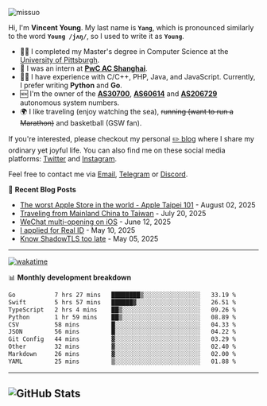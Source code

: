 <p align="left"> <img src="https://komarev.com/ghpvc/?username=missuo&label=Profile%20views&color=0e75b6&style=flat" alt="missuo" /> </p>

Hi, I'm **Vincent Young**. My last name is **`Yang`**, which is pronounced similarly to the word **`Young /jʌŋ/`**, so I used to write it as **`Young`**.

- 👨‍🎓 I completed my Master's degree in Computer Science at the [University of Pittsburgh](https://www.pitt.edu).
- 💼 I was an intern at **[PwC AC Shanghai](https://www.linkedin.com/company/pwc-ac-shanghai/)**.
- 👨‍💻 I have experience with C/C++, PHP, Java, and JavaScript. Currently, I prefer writing **Python** and **Go**.
- 🆕 I'm the owner of the **[AS30700](https://bgp.tools/as/30700)**, **[AS60614](https://bgp.tools/as/60614)** and **[AS206729](https://bgp.tools/as/206729)** autonomous system numbers.
- 🌍 I like traveling (enjoy watching the sea), ~~running (want to run a Marathon)~~ and basketball (GSW fan).

If you're interested, please checkout my personal [✏️ blog](https://missuo.me/) where I share my ordinary yet joyful life. You can also find me on these social media platforms: [Twitter](https://twitter.com/m1ssuo) and [Instagram](https://www.instagram.com/missuo.me).

Feel free to contact me via [Email](mailto:me@owo.nz), [Telegram](https://t.me/missuo) or [Discord](https://discordapp.com/users/missuo#7448).

📝 **Recent Blog Posts**
- [The worst Apple Store in the world - Apple Taipei 101](https://missuo.me/posts/taipei-101-apple-store/) - August 02, 2025
- [Traveling from Mainland China to Taiwan](https://missuo.me/posts/china-to-taiwan/) - July 20, 2025
- [WeChat multi-opening on iOS](https://missuo.me/posts/wechat-ios-multi-open/) - June 12, 2025
- [I applied for Real ID](https://missuo.me/posts/real-id/) - May 10, 2025
- [Know ShadowTLS too late](https://missuo.me/posts/shadowtls/) - May 05, 2025

-------

[![wakatime](https://wakatime.com/badge/user/c13cd961-40ca-417a-afb6-1f9ea8ac295c.svg)](https://wakatime.com/@missuo)

📊 **Monthly development breakdown**
<!--START_SECTION:waka-->

```txt
Go           7 hrs 27 mins   ████████▒░░░░░░░░░░░░░░░░   33.19 %
Swift        5 hrs 57 mins   ██████▓░░░░░░░░░░░░░░░░░░   26.51 %
TypeScript   2 hrs 4 mins    ██▒░░░░░░░░░░░░░░░░░░░░░░   09.26 %
Python       1 hr 59 mins    ██▒░░░░░░░░░░░░░░░░░░░░░░   08.89 %
CSV          58 mins         █░░░░░░░░░░░░░░░░░░░░░░░░   04.33 %
JSON         56 mins         █░░░░░░░░░░░░░░░░░░░░░░░░   04.22 %
Git Config   44 mins         ▓░░░░░░░░░░░░░░░░░░░░░░░░   03.29 %
Other        32 mins         ▓░░░░░░░░░░░░░░░░░░░░░░░░   02.40 %
Markdown     26 mins         ▓░░░░░░░░░░░░░░░░░░░░░░░░   02.00 %
YAML         25 mins         ▒░░░░░░░░░░░░░░░░░░░░░░░░   01.88 %
```

<!--END_SECTION:waka-->

-------

![GitHub Stats](https://github-readme-stats-opal-alpha-76.vercel.app/api?username=missuo&show_icons=true&theme=transparent)
-------

